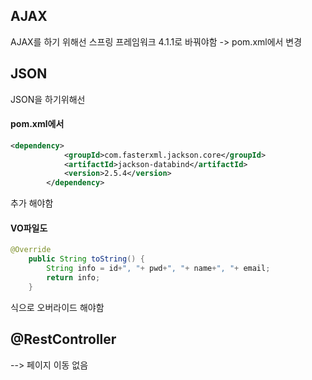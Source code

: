 ## AJAX

AJAX를 하기 위해선 스프링 프레임워크 4.1.1로 바꿔야함 ->  pom.xml에서 변경



## JSON

JSON을 하기위해선

#### pom.xml에서

```xml
<dependency>
			<groupId>com.fasterxml.jackson.core</groupId>
			<artifactId>jackson-databind</artifactId>
			<version>2.5.4</version>
		</dependency>
```

추가 해야함

#### VO파일도

```java
@Override
	public String toString() {
		String info = id+", "+ pwd+", "+ name+", "+ email;
		return info;
	}
```

식으로 오버라이드 해야함





## @RestController

--> 페이지 이동 없음